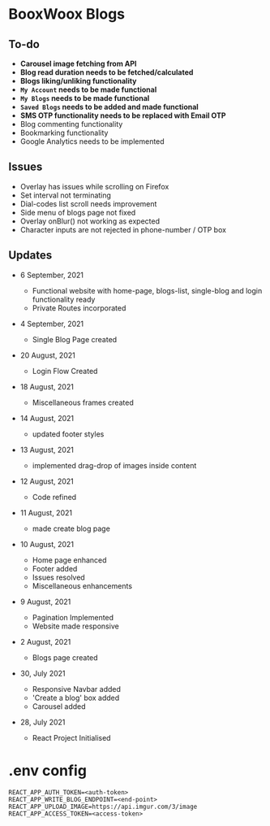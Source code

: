# BooxWoox Blogs

## To-do
- **Carousel image fetching from API**
- **Blog read duration needs to be fetched/calculated**
- **Blogs liking/unliking functionality**
- **`My Account` needs to be made functional**
- **`My Blogs` needs to be made functional**
- **`Saved Blogs` needs to be added and made functional**
- **SMS OTP functionality needs to be replaced with Email OTP**
- Blog commenting functionality
- Bookmarking functionality
- Google Analytics needs to be implemented

## Issues
- Overlay has issues while scrolling on Firefox
- Set interval not terminating
- Dial-codes list scroll needs improvement
- Side menu of blogs page not fixed
- Overlay onBlur() not working as expected
- Character inputs are not rejected in phone-number / OTP box

## Updates
- 6 September, 2021
    - Functional website with home-page, blogs-list, single-blog and login functionality ready
    - Private Routes incorporated

- 4 September, 2021
    - Single Blog Page created

- 20 August, 2021
    - Login Flow Created

- 18 August, 2021
    - Miscellaneous frames created

- 14 August, 2021
    - updated footer styles
  
- 13 August, 2021
    - implemented drag-drop of images inside content

- 12 August, 2021
    - Code refined

- 11 August, 2021
    - made create blog page

- 10 August, 2021
    - Home page enhanced
    - Footer added
    - Issues resolved
    - Miscellaneous enhancements

- 9 August, 2021
    - Pagination Implemented
    - Website made responsive

- 2 August, 2021
    - Blogs page created

- 30, July 2021
    - Responsive Navbar added
    - 'Create a blog' box added
    - Carousel added

- 28, July 2021
    - React Project Initialised

# .env config
```shell
REACT_APP_AUTH_TOKEN=<auth-token>
REACT_APP_WRITE_BLOG_ENDPOINT=<end-point>
REACT_APP_UPLOAD_IMAGE=https://api.imgur.com/3/image
REACT_APP_ACCESS_TOKEN=<access-token>
```